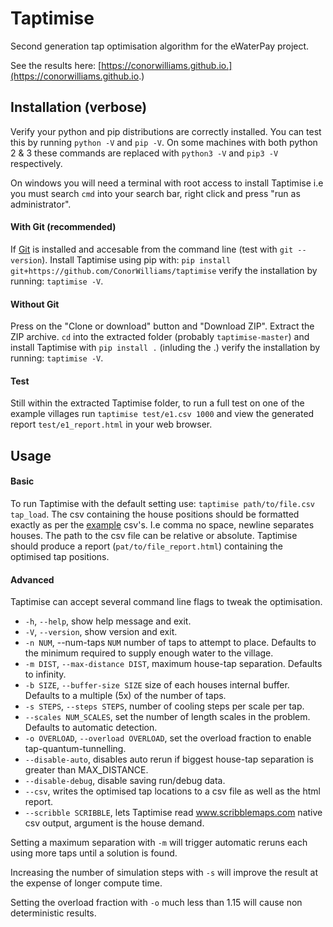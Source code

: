 # Taptimise
Second generation tap optimisation algorithm for the eWaterPay project.

See the results here: [https://conorwilliams.github.io.](https://conorwilliams.github.io.)

## Installation (verbose)
Verify your python and pip distributions are correctly installed. You can test this by running `python -V` and `pip -V`. On some machines with both python 2 & 3 these commands are replaced with `python3 -V` and `pip3 -V` respectively.

On windows you will need a terminal with root access to install Taptimise i.e you must search `cmd` into your search bar, right click and press "run as administrator".

#### With Git (recommended)

If [Git](https://git-scm.com/download/win) is installed and accesable from the command line (test with `git --version`). Install Taptimise using pip with: `pip install git+https://github.com/ConorWilliams/taptimise` verify the installation by running: `taptimise -V`.

#### Without Git

Press on the "Clone or download" button and "Download ZIP". Extract the ZIP archive. `cd` into the extracted folder (probably `taptimise-master`) and install Taptimise with `pip install .` (inluding the .) verify the installation by running: `taptimise -V`.

#### Test

Still within the extracted Taptimise folder, to run a full test on one of the example villages run `taptimise test/e1.csv 1000` and view the generated report `test/e1_report.html` in your web browser.

## Usage

#### Basic
To run Taptimise with the default setting use:
`taptimise path/to/file.csv tap_load`. The csv containing the house positions
should be formatted exactly as per the
[example](https://github.com/ConorWilliams/taptimise/tree/master/test) csv's.
I.e comma no space, newline separates houses. The path to the csv file can be
relative or absolute. Taptimise should produce a report
(`pat/to/file_report.html`) containing the optimised tap positions.

#### Advanced

Taptimise can accept several command line flags to tweak the optimisation.

*  `-h`, `--help`, show help message and exit.
*  `-V`, `--version`, show version and exit.
*  `-n NUM`, --num-taps `NUM` number of taps to attempt to place. Defaults to the minimum required to supply enough water to the village.
*  `-m DIST`, `--max-distance DIST`, maximum house-tap separation. Defaults to infinity.
*  `-b SIZE`, `--buffer-size SIZE` size of each houses internal buffer. Defaults to a multiple (5x) of the number of taps.
*  `-s STEPS`, `--steps STEPS`, number of cooling steps per scale per tap.
* `--scales NUM_SCALES`, set the number of length scales in the problem. Defaults to automatic detection.
* `-o OVERLOAD`, `--overload OVERLOAD`, set the overload fraction to enable tap-quantum-tunnelling.
* `--disable-auto`, disables auto rerun if biggest house-tap separation is greater than MAX_DISTANCE.
* `--disable-debug`, disable saving run/debug data.
* `--csv`, writes the optimised tap locations to a csv file as well as the html report.
* `--scribble SCRIBBLE`, lets Taptimise read www.scribblemaps.com native csv output, argument is the house demand.


Setting a maximum separation with `-m` will trigger automatic reruns each using more taps until a solution is found.

Increasing the number of simulation steps with `-s` will improve the result at the expense of longer compute time.

Setting the overload fraction with `-o` much less than 1.15 will cause non deterministic results.
